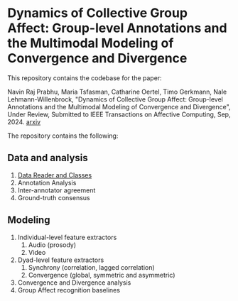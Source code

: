 # Dynamics of Collective Group Affect: Group-level Annotations and the Multimodal Modeling of Convergence and Divergence

This repository contains the codebase for the paper:

Navin Raj Prabhu, Maria Tsfasman, Catharine Oertel, Timo Gerkmann, Nale Lehmann-Willenbrock, "Dynamics of Collective Group Affect: Group-level Annotations and the Multimodal Modeling of Convergence and Divergence", Under Review, Submitted to  IEEE Transactions on Affective Computing, Sep, 2024. [arxiv](https://arxiv.org/abs/2409.08578)


The repository contains the following:

## Data and analysis

1. [Data Reader and Classes](https://github.com/sp-uhh/group_affect/tree/main/readers)
2. Annotation Analysis
3. Inter-annotator agreement
4. Ground-truth consensus


## Modeling

1. Individual-level feature extractors 
   1. Audio (prosody)
   2. Video
2. Dyad-level feature extractors
   1. Synchrony (correlation, lagged correlation)
   2. Convergence (global, symmetric and asymmetric)
2. Convergence and Divergence analysis
3. Group Affect recognition baselines
